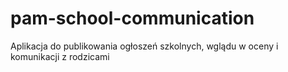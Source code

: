 # pam-school-communication
Aplikacja do publikowania ogłoszeń szkolnych, wglądu w oceny i komunikacji z rodzicami
